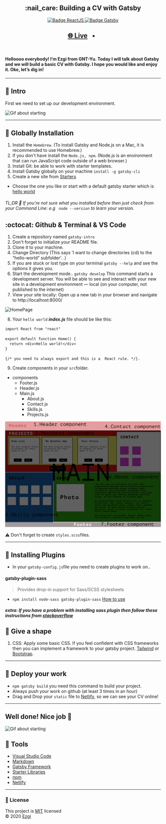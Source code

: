 <h2 align="center"><b>:nail_care: Building a CV with Gatsby</b></h2>

<p align="center">
  <a href="https://reactjs.org/" target="_blank">
    <img alt="Badge ReactJS" src="https://img.shields.io/badge/REACT-yellow?style=flat&logo=react" />
  </a>
  <a href="https://www.gatsbyjs.com/" target="_blank">
    <img alt="Badge Gatsby" src="https://img.shields.io/badge/GATSBY-purple?style=flat&logo=gatsby" />
  </a>

</p>

<h2 align="center">
  <a href="https://ezgihendrickx.dev/" target="_blank">🌐 Live</a>
  <span>&nbsp;&nbsp;•&nbsp;&nbsp;</span>
  
</h2>
<br/>

#### Helloooo everybody! I’m Ezgi from GNT-Yu. Today I will talk about Gatsby and we will build a basic CV with Gatsby. I hope you would like and enjoy it. Oke, let’s dig in!


<hr/>

## :honeybee: Intro

First we need to set up our development environment.

![Gif about starting](https://media.giphy.com/media/YAnpMSHcurJVS/giphy.gif)

<hr/>

## :seedling: Globally Installation

1. Install the `Homebrew`. (To install Gatsby and Node.js on a Mac, it is recommended to use Homebrew.)
2. If you don't have install the `Node.js, npm`. (Node.js is an environment that can run JavaScript code outside of a web browser.)
3. Install Git: be able to work with starter templates.
4. Install Gatsby globally on your machine ```install -g gatsby-cli```
5. Create a new site from [Starters](https://www.gatsbyjs.com/starters/?v=2) 
 - Choose the one you like or start with a default gatsby starter which is [hello world](https://www.gatsbyjs.com/starters/gatsbyjs/gatsby-starter-hello-world/)

 ###### TL;DR :bookmark: If you’re not sure what you installed before then just check from your Commond Line: e.g ``` node --version``` to learn your version. 


## :octocat: Github & Terminal & VS Code

1. Create a repository named `gatsby-intro`
2. Don't forget to initialize your README file.
3. Clone it to your machine. 
4. Change Directory (This says ‘I want to change directories (cd) to the “hello-world” subfolder’. .)
5. If you are stuck or lost type on your terminal `gatsby --help` and see the options it gives you. 
6. Start the development mode.. `gatsby develop` This command starts a development server. You will be able to see and interact with your new site in a development environment — local (on your computer, not published to the internet)
7. View your site locally: Open up a new tab in your browser and navigate to http://localhost:8000/

![HomePage](https://www.gatsbyjs.com/static/057f454229859b1752c44dba1580984e/a8c87/04-home-page.png)

8. Your `hello world` **_index.js_** file should be like this:

```
import React from "react"

export default function Home() {
  return <div>Hello world!</div>
}

{/* you need to always export and this is a  React rule. */}.

```
9. Create components in your `src`folder.
- components
  - Footer.js
  - Header.js
  - Main.js
    - About.js
    - Contact.js
    - Skills.js
    - Projects.js

![componentsphoto](mockup.png)

:warning: Don't forget to create `styles.scss`files.

<hr/>

## :dizzy: Installing Plugins

- In your `gatsby-config.js`file you need to create plugins to work on.. 

#### gatsby-plugin-sass

> Provides drop-in support for Sass/SCSS stylesheets
 - ```npm install node-sass gatsby-plugin-sass``` [How to use](https://www.gatsbyjs.com/plugins/gatsby-plugin-sass/?=scss#install)

 ##### extra: If you have a problem with installing sass plugin then follow these instructions from [stackoverflow](https://stackoverflow.com/questions/64625050/error-node-sass-version-5-0-0-is-incompatible-with-4-0-0)

## :art: Give a shape 

1. CSS: Apply some basic CSS. If you feel confident with CSS frameworks then you can implement a framework to your gatsby project. [Tailwind](https://www.gatsbyjs.com/docs/tailwind-css/) or [Bootstrap](https://getbootstrap.com/docs/4.5/getting-started/introduction/).

<hr/>

## 🚀 Deploy your work 

- `npm gatsby build` you need this command to build your project.
- Always push your work on github (at least 3 times in an hour)
- Drag and Drop your `static` file to [Netlify](https://app.netlify.com/drop), so we can see your CV online!

<hr/>

## Well done! Nice job :clap:

![Gif about starting](https://media.giphy.com/media/YRuFixSNWFVcXaxpmX/giphy.gif)

## :fishing_pole_and_fish: Tools 

- [Visual Studio Code](https://code.visualstudio.com/)
- [Markdown](https://www.markdownguide.org/)
- [Gatsby Framework](https://www.gatsbyjs.com/)
- [Starter Libraries](https://www.gatsbyjs.com/starters/?v=2)
- [npm](https://www.npmjs.com/)
- [Netlify](https://www.netlify.com/)

<hr/>

### :closed_lock_with_key: License

This project is [MIT](https://github.com/ezgihendrickx/gatsby-workshop) licensed <br/>
© 2020 [Ezgi](https://github.com/ezgihendrickx)